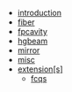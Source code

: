 <!-- _sidebar.md --> 

- [introduction](introduction.md)
- [fiber](fiber.md)
- [fpcavity](fpcavity)
- [hgbeam](hgbeam.md)
- [mirror](mirror.md)
- [misc](misc.md) 
- [extension[s]](extension.md)
  - [fcqs](extension/fcqs.md)

